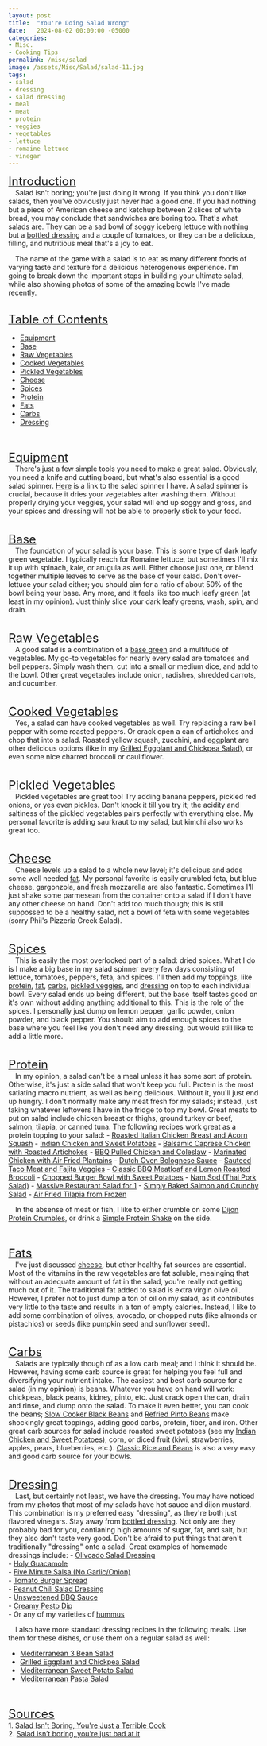 ```yaml
---
layout: post
title:  "You're Doing Salad Wrong"
date:   2024-08-02 00:00:00 -05000
categories: 
- Misc.
- Cooking Tips
permalink: /misc/salad
image: /assets/Misc/Salad/salad-11.jpg
tags: 
- salad
- dressing
- salad dressing
- meal
- meat
- protein
- veggies
- vegetables
- lettuce
- romaine lettuce
- vinegar
---
```

<u><font size="+2">Introduction</font></u><br>
&emsp;Salad isn't boring; you're just doing it wrong.  If you think you don't like salads, then you've obviously just never had a good one.  If you had nothing but a piece of American cheese and ketchup between 2 slices of white bread, you may conclude that sandwiches are boring too.  That's what salads are.  They can be a sad bowl of soggy iceberg lettuce with nothing but a <a href="/misc/fake-healthy-foods#salad-dressing">bottled dressing</a> and a couple of tomatoes, or they can be a delicious, filling, and nutritious meal that's a joy to eat.  

&emsp;The name of the game with a salad is to eat as many different foods of varying taste and texture for a delicious heterogenous experience.  I'm going to break down the important steps in building your ultimate salad, while also showing photos of some of the amazing bowls I've made recently.

<br><u><font size="+2">Table of Contents</font></u><br>
* <a rel="" target="" href="#equipment">Equipment</a><br>
* <a rel="" target="" href="#base">Base</a><br>
* <a rel="" target="" href="#raw">Raw Vegetables</a><br>
* <a rel="" target="" href="#cooked">Cooked Vegetables</a><br>
* <a rel="" target="" href="#pickled">Pickled Vegetables</a><br>
* <a rel="" target="" href="#cheese">Cheese</a><br>
* <a rel="" target="" href="#spices">Spices</a><br>
* <a rel="" target="" href="#protein">Protein</a><br>
* <a rel="" target="" href="#fat">Fats</a><br>
* <a rel="" target="" href="#carbs">Carbs</a><br>
* <a rel="" target="" href="#dressing">Dressing</a><br>

<center><img src="/assets/Misc/Salad/salad-1.jpg" alt="" class="larger-image"></center><br>
<div id="equipment" class="table-of-contents"></div>
<br><u><font size="+2">Equipment</font></u><br>
&emsp;There's just a few simple tools you need to make a great salad.  Obviously, you need a knife and cutting board, but what's also essential is a good salad spinner.  <a href="https://www.amazon.com/gp/product/B00004OCKR/ref=ppx_yo_dt_b_search_asin_title?ie=UTF8&psc=1">Here</a> is a link to the salad spinner I have.  A salad spinner is crucial, because it dries your vegetables after washing them.  Without properly drying your veggies, your salad will end up soggy and gross, and your spices and dressing will not be able to properly stick to your food.

<center><img src="/assets/Misc/Salad/salad-2.jpg" alt="" class="larger-image"></center><br>
<div id="base" class="table-of-contents"></div>
<br><u><font size="+2">Base</font></u><br>
&emsp;The foundation of your salad is your base.  This is some type of dark leafy green vegetable.  I typically reach for Romaine lettuce, but sometimes I'll mix it up with spinach, kale, or arugula as well.  Either choose just one, or blend together multiple leaves to serve as the base of your salad.  Don't over-lettuce your salad either; you should aim for a ratio of about 50% of the bowl being your base.  Any more, and it feels like too much leafy green (at least in my opinion).  Just thinly slice your dark leafy greens, wash, spin, and drain.

<center><img src="/assets/Misc/Salad/salad-3.jpg" alt="" class="larger-image"></center><br>
<div id="raw" class="table-of-contents"></div>
<br><u><font size="+2">Raw Vegetables</font></u><br>
&emsp;A good salad is a combination of a <a rel="" target="" href="#base">base green</a> and a multitude of vegetables.  My go-to vegetables for nearly every salad are tomatoes and bell peppers.  Simply wash them, cut into a small or medium dice, and add to the bowl.  Other great vegetables include onion, radishes, shredded carrots, and cucumber.

<center><img src="/assets/Misc/Salad/salad-4.jpg" alt="" class="larger-image"></center><br>
<div id="cooked" class="table-of-contents"></div>
<br><u><font size="+2">Cooked Vegetables</font></u><br>
&emsp;Yes, a salad can have cooked vegetables as well.  Try replacing a raw bell pepper with some roasted peppers.  Or crack open a can of artichokes and chop that into a salad.  Roasted yellow squash, zucchini, and eggplant are other delicious options (like in my <a href="/recipes/eggplant-salad">Grilled Eggplant and Chickpea Salad</a>), or even some nice charred broccoli or cauliflower.

<center><img src="/assets/Misc/Salad/salad-5.jpg" alt="" class="larger-image"></center><br>
<div id="pickled" class="table-of-contents"></div>
<br><u><font size="+2">Pickled Vegetables</font></u><br>
&emsp;Pickled vegetables are great too!  Try adding banana peppers, pickled red onions, or yes even pickles.  Don't knock it till you try it; the acidity and saltiness of the pickled vegetables pairs perfectly with everything else.  My personal favorite is adding saurkraut to my salad, but kimchi also works great too.

<center><img src="/assets/Misc/Salad/salad-6.jpg" alt="" class="larger-image"></center><br>
<div id="cheese" class="table-of-contents"></div>
<br><u><font size="+2">Cheese</font></u><br>
&emsp;Cheese levels up a salad to a whole new level; it's delicious and adds some well needed <a rel="" target="" href="#fat">fat</a>.  My personal favorite is easily crumbled feta, but blue cheese, gargonzola, and fresh mozzarella are also fantastic.  Sometimes I'll just shake some parmesean from the container onto a salad if I don't have any other cheese on hand.  Don't add too much though; this is still suppossed to be a healthy salad, not a bowl of feta with some vegetables (sorry Phil's Pizzeria Greek Salad).

<center><img src="/assets/Misc/Salad/salad-7.jpg" alt="" class="larger-image"></center><br>
<div id="spices" class="table-of-contents"></div>
<br><u><font size="+2">Spices</font></u><br>
&emsp;This is easily the most overlooked part of a salad: dried spices.  What I do is I make a big base in my salad spinner every few days consisting of lettuce, tomatoes, peppers, feta, and spices.  I'll then add my toppings, like <a rel="" target="" href="#protein">protein</a>, <a rel="" target="" href="#fat">fat</a>, <a rel="" target="" href="#carbs">carbs</a>, <a rel="" target="" href="#pickled">pickled veggies</a>, and <a rel="" target="" href="#dressing">dressing</a> on top to each individual bowl.  Every salad ends up being different, but the base itself tastes good on it's own without adding anything additional to this.  This is the role of the spices.  I personally just dump on lemon pepper, garlic powder, onion powder, and black pepper.  You should aim to add enough spices to the base where you feel like you don't need any dressing, but would still like to add a little more.

<center><img src="/assets/Misc/Salad/salad-8.jpg" alt="" class="larger-image"></center><br>
<div id="protein" class="table-of-contents"></div>
<br><u><font size="+2">Protein</font></u><br>
&emsp;In my opinion, a salad can't be a meal unless it has some sort of protein.  Otherwise, it's just a side salad that won't keep you full.  Protein is the most satiating macro nutrient, as well as being delicious.  Without it, you'll just end up hungry.  I don't normally make any meat fresh for my salads; instead, just taking whatever leftovers I have in the fridge to top my bowl.  Great meats to put on salad include chicken breast or thighs, ground turkey or beef, salmon, tilapia, or canned tuna.  The following recipes work great as a protein topping to your salad:
- <a href="/recipes/italian-chicken">Roasted Italian Chicken Breast and Acorn Squash</a>
- <a href="/recipes/indian-chicken">Indian Chicken and Sweet Potatoes</a>
- <a href="/recipes/caprese-chicken">Balsamic Caprese Chicken with Roasted Artichokes</a>
- <a href="/recipes/pulled-chicken">BBQ Pulled Chicken and Coleslaw</a>
- <a href="/recipes/marinated-chicken">Marinated Chicken with Air Fried Plantains</a>
- <a href="/recipes/bolognese">Dutch Oven Bolognese Sauce</a>
- <a href="/recipes/taco">Sauteed Taco Meat and Fajita Veggies</a>
- <a href="/recipes/bbq-meatloaf">Classic BBQ Meatloaf and Lemon Roasted Broccoli</a>
- <a href="/recipes/burger-bowl">Chopped Burger Bowl with Sweet Potatoes</a>
- <a href="/recipes/nam-sod">Nam Sod (Thai Pork Salad)</a>
- <a href="/recipes/massive-salad">Massive Restaurant Salad for 1</a>
- <a href="/recipes/salmon-and-crunchy-salad">Simply Baked Salmon and Crunchy Salad</a>
- <a href="/recipes/tilapia">Air Fried Tilapia from Frozen</a>

&emsp;In the absense of meat or fish, I like to either crumble on some <a href="/recipes/protein-crumbles">Dijon Protein Crumbles</a>, or drink a <a href="/recipes/protein-shake">Simple Protein Shake</a> on the side.

<center><img src="/assets/Misc/Salad/salad-9.jpg" alt="" class="larger-image"></center><br>
<div id="fat" class="table-of-contents"></div>
<br><u><font size="+2">Fats</font></u><br>
&emsp;I've just discussed <a rel="" target="" href="#cheese">cheese</a>, but other healthy fat sources are essential.  Most of the vitamins in the raw vegetables are fat soluble, meainging that without an adequate amount of fat in the salad, you're really not getting much out of it.  The traditional fat added to salad is extra virgin olive oil.  However, I prefer not to just dump a ton of oil on my salad, as it contributes very little to the taste and results in a ton of empty calories.  Instead, I like to add some combination of olives, avocado, or chopped nuts (like almonds or pistachios) or seeds (like pumpkin seed and sunflower seed).  

<center><img src="/assets/Misc/Salad/salad-10.jpg" alt="" class="larger-image"></center><br>
<div id="carbs" class="table-of-contents"></div>
<br><u><font size="+2">Carbs</font></u><br>
&emsp;Salads are typically though of as a low carb meal; and I think it should be.  However, having some carb source is great for helping you feel full and diversifying your nutrient intake.  The easiest and best carb source for a salad (in my opinion) is beans.  Whatever you have on hand will work: chickpeas, black peans, kidney, pinto, etc.  Just crack open the can, drain and rinse, and dump onto the salad.  To make it even better, you can cook the beans; <a href="/recipes/slow-cooked-beans">Slow Cooker Black Beans</a> and <a href="/recipes/refried-beans">Refried Pinto Beans</a> make shockingly great toppings, adding good carbs, protein, fiber, and iron.  Other great carb sources for salad include roasted sweet potatoes (see my <a href="/recipes/indian-chicken">Indian Chicken and Sweet Potatoes</a>), corn, or diced fruit (kiwi, strawberries, apples, pears, blueberries, etc.). <a href="/recipes/rice-and-beans">Classic Rice and Beans</a> is also a very easy and good carb source for your bowls.

<center><img src="/assets/Misc/Salad/salad-11.jpg" alt="" class="larger-image"></center><br>
<div id="dressing" class="table-of-contents"></div>
<br><u><font size="+2">Dressing</font></u><br>
&emsp;Last, but certainly not least, we have the dressing.  You may have noticed from my photos that most of my salads have hot sauce and dijon mustard.  This combination is my preferred easy "dressing", as they're both just flavored vinegars.  Stay away from <a href="/misc/fake-healthy-foods#salad-dressing">bottled dressing</a>.  Not only are they probably bad for you, contianing high amounts of sugar, fat, and salt, but they also don't taste very good.  Don't be afraid to put things that aren't traditionally "dressing" onto a salad.  Great examples of homemade dressings include:
- <a href="/recipes/olivcado">Olivcado Salad Dressing</a><br>
- <a href="/recipes/guacamole">Holy Guacamole</a><br>
- <a href="/recipes/salsa">Five Minute Salsa (No Garlic/Onion)</a><br>
- <a href="/recipes/tomato-spread">Tomato Burger Spread</a><br>
- <a href="/recipes/peanut-chili-salad-dressing">Peanut Chili Salad Dressing</a><br>
- <a href="/recipes/bbq-sauce">Unsweetened BBQ Sauce</a><br>
- <a href="/recipes/creamy-pesto">Creamy Pesto Dip</a><br>
- Or any of my varieties of <a rel="" target="" href="/misc/fake-healthy-foods/#hummus">hummus</a>

&emsp;I also have more standard dressing recipes in the following meals.  Use them for these dishes, or use them on a regular salad as well:
- <a href="/recipes/bean-salad">Mediterranean 3 Bean Salad</a><br>
- <a href="/recipes/eggplant-salad">Grilled Eggplant and Chickpea Salad</a><br>
- <a href="/recipes/mediterranean-potato-salad">Mediterranean Sweet Potato Salad</a><br>
- <a href="/recipes/mediterranean-pasta-salad">Mediterranean Pasta Salad</a><br>

<center><img src="/assets/Food/Meatless/Potato Salad/potato-salad-cover.jpg" alt="" class="larger-image"></center><br>
<br><u><font size="+2">Sources</font></u><br>
1. <a href="https://www.youtube.com/watch?v=Gqrz1p8Z1s0">Salad Isn't Boring, You're Just a Terrible Cook</a><br>
2. <a href="https://medium.com/@evadiminutive/salad-isnt-boring-you-re-just-bad-at-it-506fa1fb326">Salad isn’t boring, you’re just bad at it</a><br>